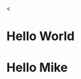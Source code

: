 <<!DOCTYPE html>
<html>
<head>
    <title></title>
</head>
<body>
<h1>Hello World</h1>
</body>
</html>
<h1>Hello Mike</h1>